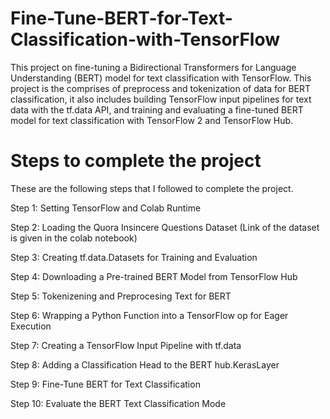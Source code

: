 # Fine-Tune-BERT-for-Text-Classification-with-TensorFlow
This project on fine-tuning a Bidirectional Transformers for Language Understanding (BERT) model for text classification with TensorFlow. This project is the comprises of preprocess and tokenization of data for BERT classification, it also includes building TensorFlow input pipelines for text data with the tf.data API, and training and evaluating a fine-tuned BERT model for text classification with TensorFlow 2 and TensorFlow Hub.

# Steps to complete the project
These are the following steps that I followed to complete the project.

Step 1: Setting TensorFlow and Colab Runtime

Step 2: Loading the Quora Insincere Questions Dataset (Link of the dataset is given in the colab notebook)

Step 3: Creating tf.data.Datasets for Training and Evaluation

Step 4: Downloading a Pre-trained BERT Model from TensorFlow Hub

Step 5: Tokenizening and Preprocesing Text for BERT

Step 6: Wrapping a Python Function into a TensorFlow op for Eager Execution

Step 7: Creating a TensorFlow Input Pipeline with tf.data

Step 8: Adding a Classification Head to the BERT hub.KerasLayer

Step 9: Fine-Tune BERT for Text Classification

Step 10: Evaluate the BERT Text Classification Mode

